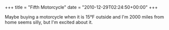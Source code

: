 +++
title = "Fifth Motorcycle"
date = "2010-12-29T02:24:50+00:00"
+++

Maybe buying a motorcycle when it is 15°F outside and I'm 2000 miles from home seems silly, but I'm excited about it.
			